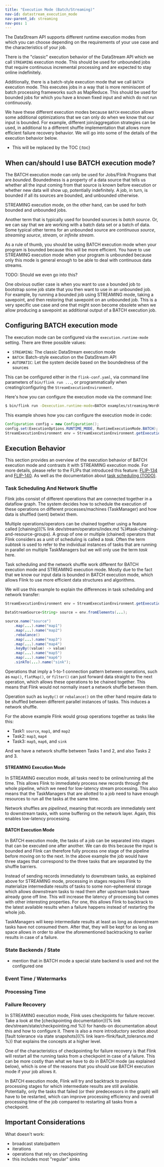 ```yaml
---
title: "Execution Mode (Batch/Streaming)"
nav-id: datastream_execution_mode
nav-parent_id: streaming
nav-pos: 1
---
```

<!--
Licensed to the Apache Software Foundation (ASF) under one
or more contributor license agreements.  See the NOTICE file
distributed with this work for additional information
regarding copyright ownership.  The ASF licenses this file
to you under the Apache License, Version 2.0 (the
"License"); you may not use this file except in compliance
with the License.  You may obtain a copy of the License at

  http://www.apache.org/licenses/LICENSE-2.0

Unless required by applicable law or agreed to in writing,
software distributed under the License is distributed on an
"AS IS" BASIS, WITHOUT WARRANTIES OR CONDITIONS OF ANY
KIND, either express or implied.  See the License for the
specific language governing permissions and limitations
under the License.
-->

The DataStream API supports different runtime execution modes from which you
can choose depending on the requirements of your use case and the
characteristics of your job.

There is the "classic" execution behavior of the DataStream API which we call
`STREAMING` execution mode. This should be used for unbounded jobs that require
continuous incremental processing and are expected to stay online indefinitely.

Additionally, there is a batch-style execution mode that we call `BATCH`
execution mode. This executes jobs in a way that is more reminiscent of batch
processing frameworks such as MapReduce. This should be used for bounded jobs
for which you have a known fixed input and which do not run continuously.

We have these different execution modes because `BATCH` execution allows some
additional optimizations that we can only do when we know that our input is
bounded. For example, different join/aggregation strategies can be used, in
additional to a different shuffle implementation that allows more efficient
failure recovery behavior. We will go into some of the details of the execution
behavior below.

* This will be replaced by the TOC
{:toc}

## When can/should I use BATCH execution mode?

The BATCH execution mode can only be used for Jobs/Flink Programs that are
_bounded_. Boundedness is a property of a data source that tells us whether all
the input coming from that source is known before execution or whether new data
will show up, potentially indefinitely. A job, in turn, is bounded if all its
sources are bounded, and unbounded otherwise.

STREAMING execution mode, on the other hand, can be used for both bounded and
unbounded jobs.

Another term that is typically used for bounded sources is _batch source_. Or,
we can say that we are working with a batch data set or a batch of data. Some
typical other terms for an unbounded source are _continuous source_, _streaming
source_, _stream_, or _infinite stream_.

As a rule of thumb, you should be using BATCH execution mode when your program
is bounded because this will be more efficient. You have to use STREAMING
execution mode when your program is unbounded because only this mode is general
enough to be able to deal with continuous data streams.

TODO: Should we even go into this?

One obvious outlier case is when you want to use a bounded job to bootstrap
some job state that you then want to use in an unbounded job. For example, by
running a bounded job using STREAMING mode, taking a savepoint, and then
restoring that savepoint on an unbounded job. This is a very specific use case
and one that might soon become obsolete when we allow producing a savepoint as
additional output of a BATCH execution job.

## Configuring BATCH execution mode

The execution mode can be configured via the `execution.runtime-mode` setting.
There are three possible values:

 - `STREAMING`: The classic DataStream execution mode
 - `BATCH`: Batch-style execution on the DataStream API
 - `AUTOMATIC`: Let the system decide based on the boundedness of the sources

 This can be configured either in the `flink-conf.yaml`, via command line
 parameters of `bin/flink run ...`, or programmatically when
 creating/configuring the `StreamExecutionEnvironment`.

 Here's how you can configure the execution mode via the command line:

 ```bash
 $ bin/flink run -Dexecution.runtime-mode=BATCH examples/streaming/WordCount.jar
 ```

 This example shows how you can configure the execution mode in code:

 ```java
Configuration config = new Configuration();
config.set(ExecutionOptions.RUNTIME_MODE, RuntimeExecutionMode.BATCH);
StreamExecutionEnvironment env = StreamExecutionEnvironment.getExecutionEnvironment(config);
 ```

## Execution Behavior

This section provides an overview of the execution behavior of BATCH execution
mode and contrasts it with STREAMING execution mode. For more details, please
refer to the FLIPs that introduced this feature:
[FLIP-134](https://cwiki.apache.org/confluence/x/4i94CQ) and
[FLIP-140](https://cwiki.apache.org/confluence/x/kDh4CQ). As well as the
documentation about [task scheduling (TODO)](<TODO>).

### Task Scheduling And Network Shuffle

Flink jobs consist of different operations that are connected together in a
dataflow graph. The system decides how to schedule the execution of these
operations on different processes/machines (TaskManager) and how data is
shuffled (sent) betwixt them.

Multiple operations/operators can be chained together using a feature called
[chaining]({% link dev/stream/operators/index.md
%}#task-chaining-and-resource-groups). A group of one or multiple (chained)
operators that Flink considers as a unit of scheduling is called a _task_.
Often the term _subtask_ is used to refer to the individual instances of tasks
that are running in parallel on multiple TaskManagers but we will only use the
term _task_ here.

Task scheduling and the network shuffle work different for BATCH execution mode
and STREAMING execution mode. Mostly due to the fact that we know our input
data is bounded in BATCH execution mode, which allows Flink to use more
efficient data structures and algorithms.

We will use this example to explain the differences in task scheduling and
network transfer:

```java
StreamExecutionEnvironment env = StreamExecutionEnvironment.getExecutionEnvironment();

DataStreamSource<String> source = env.fromElements(...);

source.name("source")
	.map(...).name("map1")
	.map(...).name("map2")
	.rebalance()
	.map(...).name("map3")
	.map(...).name("map4")
	.keyBy((value) -> value)
	.map(...).name("map5")
	.map(...).name("map6")
	.sinkTo(...).name("sink");
```

Operations that imply a 1-to-1 connection pattern between operations, such as
`map()`, `flatMap()`, or `filter()` can just forward data straight to the next
operation, which allows these operations to be chained together. This means
that Flink would not normally insert a network shuffle between them.

Operation such as `keyBy()` or `rebalance()` on the other hand require data to
be shuffled between different parallel instances of tasks. This induces a
network shuffle.

For the above example Flink would group operations together as tasks like this:

- Task1: `source`, `map1`, and `map2`
- Task2: `map3`, `map4`
- Task3: `map5`, `map6`, and `sink`

And we have a network shuffle between Tasks 1 and 2, and also Tasks 2 and 3.

#### STREAMING Execution Mode

In STREAMING execution mode, all tasks need to be online/running all the time.
This allows Flink to immediately process new records through the whole
pipeline, which we need for low-latency stream processing. This also means that
the TaskManagers that are allotted to a job need to have enough resources to
run all the tasks at the same time.

Network shuffles are _pipelined_, meaning that records are immediately sent to
downstream tasks, with some buffering on the network layer. Again, this enables
low-latency processing.

#### BATCH Execution Mode

In BATCH execution mode, the tasks of a job can be separated into stages that
can be executed one after another. We can do this because the input is bounded
and Flink can therefore fully process one stage of the pipeline before moving
on to the next. In the above example the job would have three stages that
correspond to the three tasks that are separated by the shuffle barriers.

Instead of sending records immediately to downstream tasks, as explained above
for STREAMING mode, processing in stages requires Flink to materialize
intermediate results of tasks to some non-ephemeral storage which allows
downstream tasks to read them after upstream tasks have already gone off line.
This will increase the latency of processing but comes with other interesting
properties. For one, this allows Flink to backtrack to the latest available
results when a failure happens instead of restarting the whole job.

TaskManagers will keep intermediate results at least as long as downstream
tasks have not consumed them. After that, they will be kept for as long as
space allows in order to allow the aforementioned backtracking to earlier
results in case of a failure.

### State Backends / State

- mention that in BATCH mode a special state backend is used and not the
  configured one

### Event Time / Watermarks

### Processing Time

### Failure Recovery

In STREAMING execution mode, Flink uses checkpoints for failure recover. Take a
look at the [checkpointing documentation]({% link
dev/stream/state/checkpointing.md %}) for hands-on documentation about this and
how to configure it. There is also a more introductory section about [fault
tolerance via state snapshots]({% link learn-flink/fault_tolerance.md %}) that
explains the concepts at a higher level.

One of the characteristics of checkpointing for failure recovery is that Flink
will restart all the running tasks from a checkpoint in case of a failure. This
can be more costly than what we have to do in BATCH mode (as explained below),
which is one of the reasons that you should use BATCH execution mode if your
job allows it.

In BATCH execution mode, Flink will try and backtrack to previous processing
stages for which intermediate results are still available. Potentially, only
the tasks that failed (or their predecessors in the graph) will have to be
restarted, which can improve processing efficiency and overall processing time
of the job compared to restarting all tasks from a checkpoint.

## Important Considerations

What doesn't work:
 - broadcast state/pattern
 - iterations
 - operations that rely on checkpointing
 - this includes most "regular" sinks
